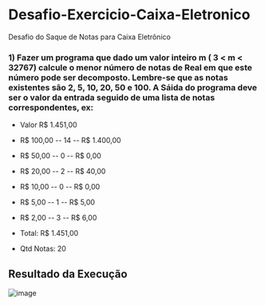 # Desafio-Exercicio-Caixa-Eletronico

Desafio do Saque de Notas para Caixa Eletrônico

### 1) Fazer um programa que dado um valor inteiro m ( 3 < m < 32767) calcule o menor número de notas de Real em que este número pode ser decomposto. Lembre-se que as notas existentes são 2, 5, 10, 20, 50 e 100. A Sáida do programa deve ser o valor da entrada seguido de uma lista de notas correspondentes, ex:

- Valor R$ 1.451,00
- R$ 100,00 -- 14 -- R$ 1.400,00
- R$  50,00 --  0 -- R$     0,00
- R$  20,00 --  2 -- R$    40,00
- R$  10,00 --  0 -- R$     0,00
- R$   5,00 --  1 -- R$     5,00
- R$   2,00 --  3 -- R$     6,00

- Total: R$ 1.451,00
- Qtd Notas: 20

## Resultado da Execução

![image](https://user-images.githubusercontent.com/30643035/69021595-bda5ff00-098e-11ea-8e4a-5c9274ee156a.png)
